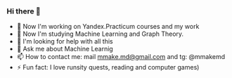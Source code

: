 ### Hi there 👋

<!--
**mdmake/mdmake** is a ✨ _special_ ✨ repository because its `README.md` (this file) appears on your GitHub profile.


-->

- 🔭 Now I'm working on Yandex.Practicum courses and my work
- 🌱 Now I'm studying Machine Learning and Graph Theory.
- 🤔 I'm looking for help with all this
- 💬 Ask me about Machine Learnig
- 📫 How to contact me: mail mmake.md@gmail.com and tg: @mmakemd
- ⚡ Fun fact: I love runsity quests, reading and computer games)
